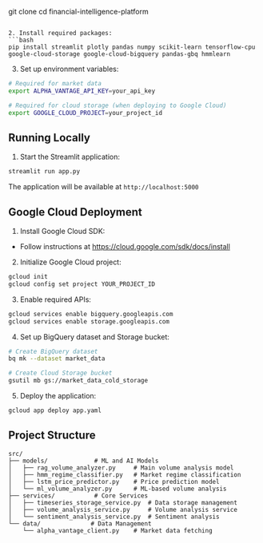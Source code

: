 git clone <repository-url>
cd financial-intelligence-platform
```

2. Install required packages:
```bash
pip install streamlit plotly pandas numpy scikit-learn tensorflow-cpu google-cloud-storage google-cloud-bigquery pandas-gbq hmmlearn
```

3. Set up environment variables:
```bash
# Required for market data
export ALPHA_VANTAGE_API_KEY=your_api_key

# Required for cloud storage (when deploying to Google Cloud)
export GOOGLE_CLOUD_PROJECT=your_project_id
```

## Running Locally

1. Start the Streamlit application:
```bash
streamlit run app.py
```

The application will be available at `http://localhost:5000`

## Google Cloud Deployment

1. Install Google Cloud SDK:
- Follow instructions at https://cloud.google.com/sdk/docs/install

2. Initialize Google Cloud project:
```bash
gcloud init
gcloud config set project YOUR_PROJECT_ID
```

3. Enable required APIs:
```bash
gcloud services enable bigquery.googleapis.com
gcloud services enable storage.googleapis.com
```

4. Set up BigQuery dataset and Storage bucket:
```bash
# Create BigQuery dataset
bq mk --dataset market_data

# Create Cloud Storage bucket
gsutil mb gs://market_data_cold_storage
```

5. Deploy the application:
```bash
gcloud app deploy app.yaml
```

## Project Structure

```
src/
├── models/             # ML and AI Models
│   ├── rag_volume_analyzer.py     # Main volume analysis model
│   ├── hmm_regime_classifier.py   # Market regime classification
│   ├── lstm_price_predictor.py    # Price prediction model
│   └── ml_volume_analyzer.py      # ML-based volume analysis
├── services/           # Core Services
│   ├── timeseries_storage_service.py  # Data storage management
│   ├── volume_analysis_service.py     # Volume analysis service
│   └── sentiment_analysis_service.py  # Sentiment analysis
└── data/              # Data Management
    └── alpha_vantage_client.py    # Market data fetching